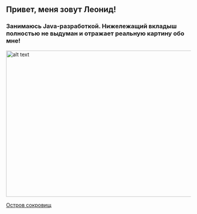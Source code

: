 ## Привет, меня зовут Леонид!
### Занимаюсь Java-разработкой. Нижележащий вкладыш полностью не выдуман и отражает реальную картину обо мне!
<img src="https://github.com/user-attachments/assets/8badbca8-7075-48d5-a1b0-2ee73e8d0804" alt="alt text" width="700" height="400">



[Остров сокровищ](https://github.com/user-attachments/assets/7de3a77a-6751-4bac-b30b-42e380fe7943)

